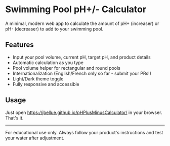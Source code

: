 # Swimming Pool pH+/- Calculator

A minimal, modern web app to calculate the amount of pH+ (increaser) or pH- (decreaser) to add to your swimming pool.

## Features
- Input your pool volume, current pH, target pH, and product details
- Automatic calculation as you type
- Pool volume helper for rectangular and round pools
- Internationalization (English/French only so far - submit your PRs!)
- Light/Dark theme toggle
- Fully responsive and accessible

## Usage
Just open https://jbellue.github.io/pHPlusMinusCalculator/ in your browser. That's it.

---
For educational use only. Always follow your product's instructions and test your water after adjustment.
